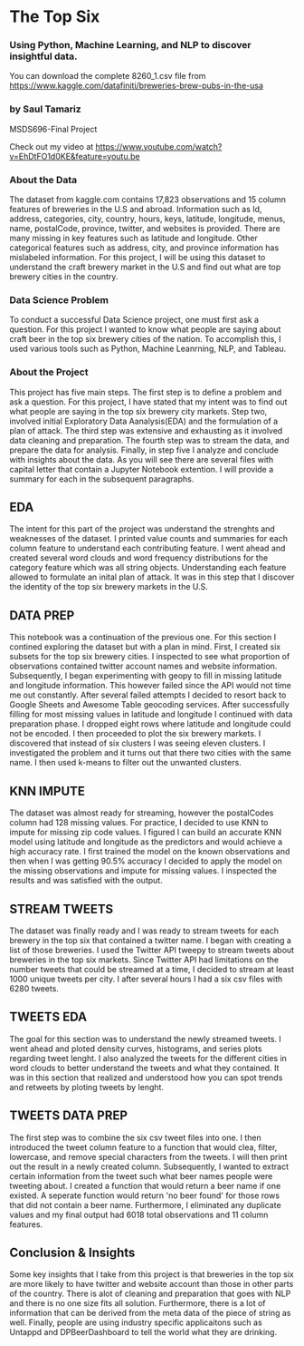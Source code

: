 # The Top Six
### Using Python, Machine Learning, and NLP to discover insightful data. 
You can download the complete 8260_1.csv file from https://www.kaggle.com/datafiniti/breweries-brew-pubs-in-the-usa

### by Saul Tamariz
MSDS696-Final Project

Check out my video at https://www.youtube.com/watch?v=EhDtFO1d0KE&feature=youtu.be

### About the Data
The dataset from kaggle.com contains 17,823 observations and 15 column features of breweries in the U.S
and abroad. Information such as Id, address, categories, city, country, hours, keys, latitude, longitude,
menus, name, postalCode, province, twitter, and websites is provided. There are many missing in key features 
such as latitude and longitude. Other categorical features such as address, city, and province information has 
mislabeled information. For this project, I will be using this dataset to understand the craft brewery market
in the U.S and find out what are top brewery cities in the country. 

### Data Science Problem
To conduct a successful Data Science project, one must first ask a question. For this project I wanted to know what 
people are saying about craft beer in the top six brewery cities of the nation. To accomplish this, I used various 
tools such as Python, Machine Leanrning, NLP, and Tableau.

### About the Project
This project has five main steps. The first step is to define a problem and ask a question. For this project, I have 
stated that my intent was to find out what people are saying in the top six brewery city markets. Step two, involved initial 
Exploratory Data Aanalysis(EDA) and the formulation of a plan of attack. The third step was extensive and exhausting as it involved data cleaning and preparation. The fourth step was to stream the data, and prepare the data for analysis. Finally, in step five I analyze and conclude with insights about the data. As you will see there are several files with capital letter that contain a Jupyter Notebook extention. I will provide a summary for each in the subsequent paragraphs. 

## EDA
The intent for this part of the project was understand the strenghts and weaknesses of the dataset. I printed value counts
and summaries for each column feature to understand each contributing feature. I went ahead and created several word clouds 
and word frequency distributions for the category feature which was all string objects. Understanding each feature allowed
to formulate an inital plan of attack. It was in this step that I discover the identity of the top six brewery markets in 
the U.S. 

## DATA PREP
This notebook was a continuation of the previous one. For this section I contined exploring the dataset but with a plan in mind. First, I created six subsets for the top six brewery cities. I inspected to see what proportion of observations contained twitter account names and website information. Subsequently, I began experimenting with geopy to fill in missing latitude and longitude information. This however failed since the API would not time me out constantly. After several failed attempts I decided to resort back to Google Sheets and Awesome Table geocoding services. 
After successfully filling for most missing values in latitude and longitude I continued with data preparation phase. I dropped eight rows where latitude and longitude could not be encoded. I then proceeded to plot the six brewery markets. I discovered that instead of six clusters I was seeing eleven clusters. I investigated the problem and it turns out that there two cities with the same name. I then used k-means to filter out the unwanted clusters.

## KNN IMPUTE
The dataset was almost ready for streaming, however the postalCodes column had 128 missing values. For practice, I decided to use KNN to impute for missing zip code values. I figured I can build an accurate KNN model using latitude and longitude as the predictors and would achieve a high accuracy rate. I first trained the model on the known observations and then when I was getting 90.5% accuracy I decided to apply the model on the missing observations and impute for missing values. I inspected the results and was satisfied with the output. 

## STREAM TWEETS
The dataset was finally ready and I was ready to stream tweets for each brewery in the top six that contained a twitter name. I began with creating a list of those breweries. I used the Twitter API tweepy to stream tweets about breweries in the top six markets. Since Twitter API had limitations on the number tweets that could be streamed at a time, I decided to stream at least 1000 unique tweets per city. I after several hours I had a six csv files with 6280 tweets.

## TWEETS EDA
The goal for this section was to understand the newly streamed tweets. I went ahead and ploted density curves, histograms, and series plots regarding tweet lenght. I also analyzed the tweets for the different cities in word clouds to better understand the tweets and what they contained. It was in this section that realized and understood how you can spot trends and retweets by ploting tweets by lenght. 

## TWEETS DATA PREP
The first step was to combine the six csv tweet files into one. I then introduced the tweet column feature to a function that would clea, filter, lowercase, and remove special characters from the tweets. I will then print out the result in a newly created column. Subsequently, I wanted to extract certain information from the tweet such what beer names people were tweeting about. I created a function that would return a beer name if one existed. A seperate function would return 'no beer found' for those rows that did not contain a beer name. Furthermore, I eliminated any duplicate values and my final output had 6018 total observations and 11 column features.

## Conclusion & Insights
Some key insights that I take from this project is that breweries in the top six are more likely to have twitter and website account than those in other parts of the country. There is alot of cleaning and preparation that goes with NLP and there is no one size fits all solution. Furthermore, there is a lot of information that can be derived from the meta data of the piece of 
string as well. Finally, people are using industry specific applicaitons such as Untappd and DPBeerDashboard to tell the world what they are drinking. 

